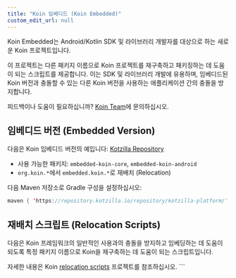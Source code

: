 ```yaml
---
title: "Koin 임베디드 (Koin Embedded)"
custom_edit_url: null
---
```

Koin Embedded는 Android/Kotlin SDK 및 라이브러리 개발자를 대상으로 하는 새로운 Koin 프로젝트입니다.

이 프로젝트는 다른 패키지 이름으로 Koin 프로젝트를 재구축하고 패키징하는 데 도움이 되는 스크립트를 제공합니다. 이는 SDK 및 라이브러리 개발에 유용하며, 임베디드된 Koin 버전과 충돌할 수 있는 다른 Koin 버전을 사용하는 애플리케이션 간의 충돌을 방지합니다.

피드백이나 도움이 필요하십니까? [Koin Team](mailto:koin@kotzilla.io)에 문의하십시오.

## 임베디드 버전 (Embedded Version)

다음은 Koin 임베디드 버전의 예입니다: [Kotzilla Repository](https://repository.kotzilla.io/)
- 사용 가능한 패키지: `embedded-koin-core`, `embedded-koin-android`
- `org.koin.*`에서 `embedded.koin.*`로 재배치 (Relocation)

다음 Maven 저장소로 Gradle 구성을 설정하십시오:
```kotlin
maven { 'https://repository.kotzilla.io/repository/kotzilla-platform/' }
```

## 재배치 스크립트 (Relocation Scripts)

다음은 Koin 프레임워크의 일반적인 사용과의 충돌을 방지하고 임베딩하는 데 도움이 되도록 특정 패키지 이름으로 Koin을 재구축하는 데 도움이 되는 스크립트입니다.

자세한 내용은 Koin [relocation scripts](https://github.com/InsertKoinIO/koin-embedded?tab=readme-ov-file) 프로젝트를 참조하십시오.
    ```